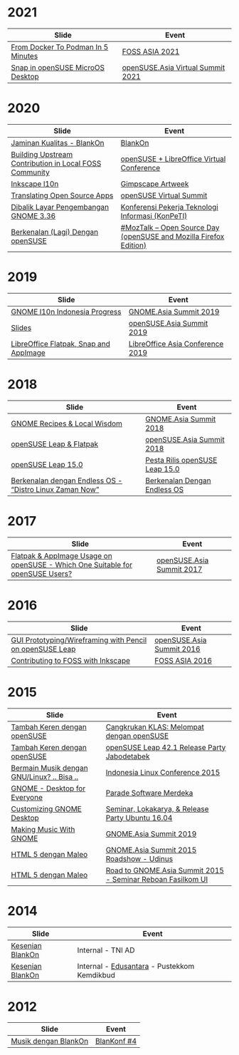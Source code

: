 # 2021

| Slide         | Event         |
| ------------- | ------------- |
| [From Docker To Podman In 5 Minutes](https://blog.kukuh.syafaat.id/slides/foss-asia-2021/from-docker-to-podman-in-5-minutes.pdf) | [FOSS ASIA 2021](https://eventyay.com/e/fa96ae2c) |
| [Snap in openSUSE MicroOS Desktop](https://blog.kukuh.syafaat.id/slides/oSAVS-2021/snap-microos-desktop.pdf) | [openSUSE.Asia Virtual Summit 2021](https://events.opensuse.org/conferences/oSAS21) |

# 2020

| Slide         | Event         |
| ------------- | ------------- |
| [Jaminan Kualitas - BlankOn](https://blog.kukuh.syafaat.id/slides/jaminan-kualitas-blankon/jaminan-kualitas-blankon.pdf) | [BlankOn](https://github.com/BlankOn/Verbeek/issues/156) |
| [Building Upstream Contribution in Local FOSS Community](https://blog.kukuh.syafaat.id/slides/oSLO-2020/oSLO-kukuh_syafaat.pdf) | [openSUSE + LibreOffice Virtual Conference](https://events.opensuse.org/conferences/oSLO/schedule) |
| [Inkscape l10n](https://blog.kukuh.syafaat.id/slides/Gimpscape-Artweek-2020/inkscape-l10n.pdf) | [Gimpscape Artweek](https://artweek.gimpscape.org/) |
| [Translating Open Source Apps](https://blog.kukuh.syafaat.id/slides/oSvirtsmt/translating-open-source-apps.pdf) | [openSUSE Virtual Summit](https://events.opensuse.org/conferences/oSvirtsmt) |
| [Dibalik Layar Pengembangan GNOME 3.36](https://blog.kukuh.syafaat.id/slides/KonPeTI/gnome-3.36-KonPeTI.pdf) | [Konferensi Pekerja Teknologi Informasi (KonPeTI)](https://gerakdarirumah.id/konpeti/) |
| [Berkenalan (Lagi) Dengan openSUSE](https://blog.kukuh.syafaat.id/slides/MozTalk-OpenSourceDay/berkenalan-lagi-dengan-openSUSE.pdf) | [#MozTalk – Open Source Day (openSUSE and Mozilla Firefox Edition)](https://opensuse.id/2020/01/10/moztalk-open-source-day-opensuse-and-mozilla-firefox-edition/) |

# 2019

| Slide         | Event         |
| ------------- | ------------- |
| [GNOME l10n Indonesia Progress](https://blog.kukuh.syafaat.id/slides/GNOME-Asia-Summit-2019/GNOME%20l10n%20Indonesia%20Progress.pdf) | [GNOME.Asia Summit 2019](https://2019.gnome.asia/) |
| [Slides](https://github.com/cho2/slides/tree/master/openSUSE-Asia-Summit-2019) | [openSUSE.Asia Summit 2019](https://events.opensuse.org/conferences/summitasia19) |
| [LibreOffice Flatpak, Snap and AppImage](https://blog.kukuh.syafaat.id/slides/LibreOffice-Asia-Conference-2019/LO-JP-Flatpak-Snap-AppImage.pdf) | [LibreOffice Asia Conference 2019](https://conf.libreoffice.jp/) |

# 2018

| Slide         | Event         |
| ------------- | ------------- |
| [GNOME Recipes & Local Wisdom](https://blog.kukuh.syafaat.id/slides/GNOME-Asia-Summit-2018/GNOME%20Recipes%20%26%20Local%20Wisdom.pdf) | [GNOME.Asia Summit 2018](https://2018.gnome.asia) |
| [openSUSE Leap & Flatpak](https://blog.kukuh.syafaat.id/slides/openSUSE-Asia-Summit-2018/openSUSE%20Leap%20%26%20Flatpak.pdf) | [openSUSE.Asia Summit 2018](https://events.opensuse.org/conferences/summitasia18) |
| [openSUSE Leap 15.0](https://blog.kukuh.syafaat.id/slides/openSUSE-Leap-15.0-release-party-2018/leap-15.0-kolaborato.pdf) | [Pesta Rilis openSUSE Leap 15.0](https://opensuse.id/2018/06/27/pesta-rilis-opensuse-leap-15-0/) |
| [Berkenalan dengan Endless OS - “Distro Linux Zaman Now”](https://blog.kukuh.syafaat.id/slides/Cangkruan-KLAS-Januari-2018/Berkenalan%20dengan%20Endless-KLAS.pdf) | [Berkenalan Dengan Endless OS](https://klas.or.id/2018/01/10/cangkrukan-klas-januari-2018-berkenalan-dengan-endless-os/) |


# 2017

| Slide         | Event         |
| ------------- | ------------- |
| [Flatpak & AppImage Usage on openSUSE - Which One Suitable for openSUSE Users?](https://blog.kukuh.syafaat.id/slides/openSUSE-Asia-Summit-2017/Flatpak-and-AppImage-usage-on-openSUSE.pdf) | [openSUSE.Asia Summit 2017](https://events.opensuse.org/conferences/summitasia17) |

# 2016

| Slide         | Event         |
| ------------- | ------------- |
| [GUI Prototyping/Wireframing with Pencil on openSUSE Leap](https://blog.kukuh.syafaat.id/slides/openSUSE-Asia-Summit-2016/Pencil-openSUSE-Asia-Summit-2016.odp) | [openSUSE.Asia Summit 2016](https://events.opensuse.org/conferences/summitasia16) |
| [Contributing to FOSS with Inkscape](https://blog.kukuh.syafaat.id/slides/foss-asia-2016/foss-inkscape.pdf) | [FOSS ASIA 2016](https://2016.fossasia.org/) |

# 2015

| Slide         | Event         |
| ------------- | ------------- |
| [Tambah Keren dengan openSUSE](https://blog.kukuh.syafaat.id/slides/openSUSE-Leap-release-party-2015/leap-cangkruan.pdf) | [Cangkrukan KLAS: Melompat dengan openSUSE](https://opensuse.id/2016/02/22/cangkrukan-klas-melompat-dengan-opensuse/) |
| [Tambah Keren dengan openSUSE](https://blog.kukuh.syafaat.id/slides/openSUSE-Leap-release-party-2015/leap-margonda.pdf) | [openSUSE Leap 42.1 Release Party Jabodetabek](https://opensuse.id/2016/02/20/opensuse-leap-42-1-release-party-jabodetabek/) |
| [Bermain Musik dengan GNU/Linux? .. Bisa ..](https://blog.kukuh.syafaat.id/slides/ILC-2015/ILC2015-Bermain%20Musik%20di%20GNU%20Linux.pdf) | [Indonesia Linux Conference 2015](https://blog.kukuh.syafaat.id/2015/ILC-2015-report/) |
| [GNOME - Desktop for Everyone](https://blog.kukuh.syafaat.id/slides/parade-software-merdeka-2015/gnome-desktop-for-everyone.pdf) | [Parade Software Merdeka](https://blog.kukuh.syafaat.id/2015/parade-software-merdeka-report/) |
| [Customizing GNOME Desktop](https://blog.kukuh.syafaat.id/slides/ubuntu-xenial-release-party/GNOME-ubuntu-xrp.pdf) | [Seminar, Lokakarya, & Release Party Ubuntu 16.04](https://2016.ubuntu.id/) |
| [Making Music With GNOME](https://blog.kukuh.syafaat.id/slides/GNOME-Asia-Summit-2015/GAS2015-Making%20Music%20With%20Gnome.pdf) | [GNOME.Asia Summit 2019](http://2015.gnome.asia/) |
| [HTML 5 dengan Maleo](https://blog.kukuh.syafaat.id/slides/maleo-udinus/maleo-udinus.pdf) | [GNOME.Asia Summit 2015 Roadshow - Udinus](https://blog.kukuh.syafaat.id/2015/road-to-gnome-asia-summit-2015/) |
| [HTML 5 dengan Maleo](https://blog.kukuh.syafaat.id/slides/maleo-ui/maleo-ui.pdf) | [Road to GNOME.Asia Summit 2015 - Seminar Reboan Fasilkom UI](https://blog.kukuh.syafaat.id/2015/road-to-gnome-asia-summit-2015/) |

# 2014

| Slide         | Event         |
| ------------- | ------------- |
| [Kesenian BlankOn](https://blog.kukuh.syafaat.id/slides/kesenian-blankon/kesenian-TNI-AD.pdf) | Internal - TNI AD |
| [Kesenian BlankOn](https://blog.kukuh.syafaat.id/slides/kesenian-blankon/kesenian-pustekkom.pdf) | Internal - [Edusantara](http://edusantara.kemdikbud.go.id/) - Pustekkom Kemdikbud |

# 2012

| Slide         | Event         |
| ------------- | ------------- |
| [Musik dengan BlankOn](https://blog.kukuh.syafaat.id/slides/blankonf/Musik%20dengan%20BlankOn.odp) | [BlanKonf #4](http://konf2012.blankonlinux.or.id) |
